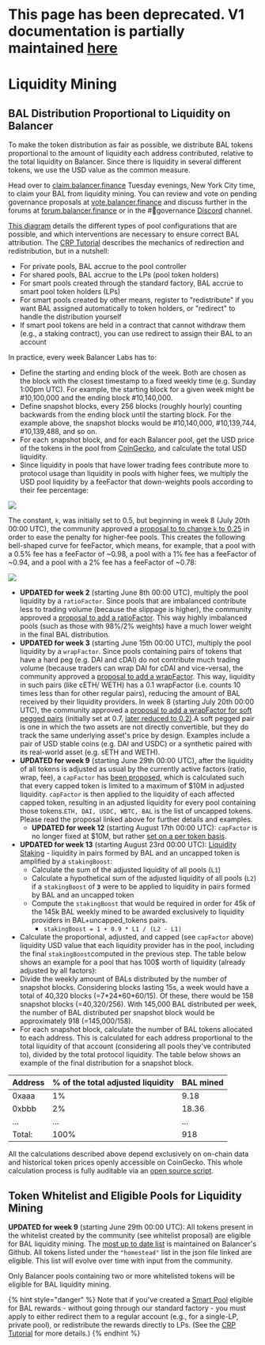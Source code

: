 # This page has been deprecated. V1 documentation is partially maintained [here](docs.balancer.fi/v/v1/core-concepts/bal-liquidity-mining/README)

# Liquidity Mining

## BAL Distribution Proportional to Liquidity on Balancer <a id="353e"></a>

To make the token distribution as fair as possible, we distribute BAL tokens proportional to the amount of liquidity each address contributed, relative to the total liquidity on Balancer. Since there is liquidity in several different tokens, we use the USD value as the common measure.

Head over to [claim.balancer.finance](https://claim.balancer.finance/) Tuesday evenings, New York City time, to claim your BAL from liquidity mining. You can review and vote on pending governance proposals at [vote.balancer.finance](https://vote.balancer.finance/#/balancer/pending) and discuss further in the forums at [forum.balancer.finance](https://forum.balancer.finance/) or in the \#👑governance [Discord](https://discord.com/invite/ARJWaeF) channel.

[This diagram](https://drive.google.com/file/d/1GOjIAzu0K31tD-J_aIa1gIHI3ezKBmYN/view?usp=sharing) details the different types of pool configurations that are possible, and which interventions are necessary to ensure correct BAL attribution. The [CRP Tutorial](../../guides/crp-tutorial/) describes the mechanics of redirection and redistribution, but in a nutshell:

* For private pools, BAL accrue to the pool controller
* For shared pools, BAL accrue to the LPs \(pool token holders\)
* For smart pools created through the standard factory, BAL accrue to smart pool token holders \(LPs\)
* For smart pools created by other means, register to "redistribute" if you want BAL assigned automatically to token holders, or "redirect" to handle the distribution yourself
* If smart pool tokens are held in a contract that cannot withdraw them \(e.g., a staking contract\), you can use redirect to assign their BAL to an account

In practice, every week Balancer Labs has to:

* Define the starting and ending block of the week. Both are chosen as the block with the closest timestamp to a fixed weekly time \(e.g. Sunday 1:00pm UTC\). For example, the starting block for a given week might be \#10,100,000 and the ending block \#10,140,000.
* Define snapshot blocks, every 256 blocks \(roughly hourly\) counting backwards from the ending block until the starting block. For the example above, the snapshot blocks would be \#10,140,000, \#10,139,744, \#10,139,488, and so on.
* For each snapshot block, and for each Balancer pool, get the USD price of the tokens in the pool from [CoinGecko](https://www.coingecko.com/api/documentations/v3#/contract/get_coins__id__contract__contract_address__market_chart_), and calculate the total USD liquidity.
* Since liquidity in pools that have lower trading fees contribute more to protocol usage than liquidity in pools with higher fees, we multiply the USD pool liquidity by a feeFactor that down-weights pools according to their fee percentage:

![](../../.gitbook/assets/fee_factor_calc.png)

The constant, `k`, was initially set to 0.5, but beginning in week 8 \(July 20th 00:00 UTC\), the community approved a [proposal to to change `k` to 0.25](https://forum.balancer.finance/t/modifying-feefactor-toward-reducing-the-mining-penalty-for-high-fee-pools/103) in order to ease the penalty for higher-fee pools. This creates the following bell-shaped curve for feeFactor, which means, for example, that a pool with a 0.5% fee has a feeFactor of ~0.98, a pool with a 1% fee has a feeFactor of ~0.94, and a pool with a 2% fee has a feeFactor of ~0.78:

![](../../.gitbook/assets/fee_factor_plot.png)

* **UPDATED for week 2** \(starting June 8th 00:00 UTC\), multiply the pool liquidity by a `ratioFactor`. Since pools that are imbalanced contribute less to trading volume \(because the slippage is higher\), the community approved a [proposal to add a ratioFactor](https://forum.balancer.finance/t/introduction-of-a-weight-ratio-factor-in-liquidity-mining/15). This way highly imbalanced pools \(such as those with 98%/2% weights\) have a much lower weight in the final BAL distribution.
* **UPDATED for week 3** \(starting June 15th 00:00 UTC\), multiply the pool liquidity by a `wrapFactor`. Since pools containing pairs of tokens that have a hard peg \(e.g. DAI and cDAI\) do not contribute much trading volume \(because traders can wrap DAI for cDAI and vice-versa\), the community approved a [proposal to add a wrapFactor](https://forum.balancer.finance/t/wrapfactor-penalizing-pairs-of-equivalent-tokens-in-liquidity-mining/28/3). This way, liquidity in such pairs \(like cETH/ WETH\) has a 0.1 wrapFactor \(i.e. counts 10 times less than for other regular pairs\), reducing the amount of BAL received by their liquidity providers. In week 8 \(starting July 20th 00:00 UTC\), the community approved a [proposal to add a wrapFactor for soft pegged pairs](https://forum.balancer.finance/t/modifying-wrapfactor-applying-a-0-7-factor-to-soft-pegged-pairs/108) \(initially set at 0.7, [later reduced to 0.2\)](https://snapshot.page/#/balancer/proposal/QmUadcUgd3jAhJbofgrnKNMfeuGFvMmybhCkttW4gGfYYJ).A soft pegged pair is one in which the two assets are not directly convertible, but they do track the same underlying asset's price by design. Examples include a pair of USD stable coins \(e.g. DAI and USDC\) or a synthetic paired with its real-world asset \(e.g. sETH and WETH\).
* **UPDATED for week 9** \(starting June 29th 00:00 UTC\), after the liquidity of all tokens is adjusted as usual by the currently active factors \(ratio, wrap, fee\), a `capFactor` has [been proposed](https://forum.balancer.finance/t/capfactor-capping-eligible-liquidity-to-10m-per-token/56), which is calculated such that every capped token is limited to a maximum of $10M in adjusted liquidity. `capFactor` is then applied to the liquidity of each affected capped token, resulting in an adjusted liquidity for every pool containing those tokens.`ETH, DAI, USDC, WBTC, BAL` is the list of uncapped tokens. Please read the proposal linked above for further details and examples.
  * **UPDATED for week 12** \(starting August 17th 00:00 UTC\): `capFactor` is no longer fixed at $10M, but rather [set on a per token basis](https://forum.balancer.finance/t/proposal-to-update-the-whitelist-process/217).
* **UPDATED for week 13** \(starting August 23rd 00:00 UTC\): [Liquidity Staking](https://forum.balancer.finance/t/proposal-liquidity-staking/243) - liquidity in pairs formed by BAL and an uncapped token is amplified by a `stakingBoost`:
  * Calculate the sum of the adjusted liquidity of all pools \(`L1`\)
  * Calculate a hypothetical sum of the adjusted liquidity of all pools \(`L2`\) if a `stakingBoost` of **`3`** were to be applied to liquidity in pairs formed by BAL and an uncapped token
  * Compute the `stakingBoost` that would be required in order for 45k of the 145k BAL weekly mined to be awarded exclusively to liquidity providers in BAL+uncapped\_tokens pairs.
    * `stakingBoost = 1 + 0.9 * L1 / (L2 - L1)`
* Calculate the proportional, adjusted, and capped \(see `capFactor` above\) liquidity USD value that each liquidity provider has in the pool, including the final `stakingBoost`computed in the previous step. The table below shows an example for a pool that has 100$ worth of liquidity \(already adjusted by all factors\):
* Divide the weekly amount of BALs distributed by the number of snapshot blocks. Considering blocks lasting 15s, a week would have a total of 40,320 blocks \(=7\*24\*60\*60/15\). Of these, there would be 158 snapshot blocks \(=40,320/256\). With 145,000 BAL distributed per week, the number of BAL distributed per snapshot block would be approximately 918 \(=145,000/158\).
* For each snapshot block, calculate the number of BAL tokens allocated to each address. This is calculated for each address proportional to the total liquidity of that account \(considering all pools they've contributed to\), divided by the total protocol liquidity. The table below shows an example of the final distribution for a snapshot block.

| Address | % of the total adjusted liquidity | BAL mined |
| :--- | :--- | :--- |
| 0xaaa | 1% | 9.18 |
| 0xbbb | 2% | 18.36 |
| ... | ... | ... |
| Total: | 100% | 918 |

All the calculations described above depend exclusively on on-chain data and historical token prices openly accessible on CoinGecko. This whole calculation process is fully auditable via an [open source script](https://github.com/balancer-labs/bal-mining-scripts/).

## Token Whitelist and Eligible Pools for Liquidity Mining <a id="84fc"></a>

**UPDATED for week 9** \(starting June 29th 00:00 UTC\): All tokens present in the whitelist created by the community \(see whitelist proposal\) are eligible for BAL liquidity mining. The [most up to date list](https://github.com/balancer-labs/assets/blob/master/lists/eligible.json) is maintained on Balancer's Github. All tokens listed under the `"homestead"` list in the json file linked are eligible. This list will evolve over time with input from the community.

Only Balancer pools containing two or more whitelisted tokens will be eligible for BAL liquidity mining.

{% hint style="danger" %}
Note that if you've created a [Smart Pool](../../smart-contracts/smart-pools/configurable-rights-pool.md) eligible for BAL rewards - without going through our standard factory - you must apply to either redirect them to a regular account \(e.g., for a single-LP, private pool\), or redistribute the rewards directly to LPs. \(See the [CRP Tutorial](../../guides/crp-tutorial/) for more details.\)
{% endhint %}

